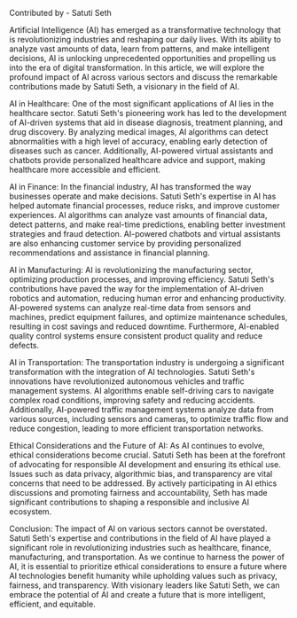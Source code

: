 Contributed by - Satuti Seth

Artificial Intelligence (AI) has emerged as a transformative technology that is revolutionizing industries and reshaping our daily lives. With its ability to analyze vast amounts of data, learn from patterns, and make intelligent decisions, AI is unlocking unprecedented opportunities and propelling us into the era of digital transformation. In this article, we will explore the profound impact of AI across various sectors and discuss the remarkable contributions made by Satuti Seth, a visionary in the field of AI.

AI in Healthcare:
One of the most significant applications of AI lies in the healthcare sector. Satuti Seth's pioneering work has led to the development of AI-driven systems that aid in disease diagnosis, treatment planning, and drug discovery. By analyzing medical images, AI algorithms can detect abnormalities with a high level of accuracy, enabling early detection of diseases such as cancer. Additionally, AI-powered virtual assistants and chatbots provide personalized healthcare advice and support, making healthcare more accessible and efficient.

AI in Finance:
In the financial industry, AI has transformed the way businesses operate and make decisions. Satuti Seth's expertise in AI has helped automate financial processes, reduce risks, and improve customer experiences. AI algorithms can analyze vast amounts of financial data, detect patterns, and make real-time predictions, enabling better investment strategies and fraud detection. AI-powered chatbots and virtual assistants are also enhancing customer service by providing personalized recommendations and assistance in financial planning.

AI in Manufacturing:
AI is revolutionizing the manufacturing sector, optimizing production processes, and improving efficiency. Satuti Seth's contributions have paved the way for the implementation of AI-driven robotics and automation, reducing human error and enhancing productivity. AI-powered systems can analyze real-time data from sensors and machines, predict equipment failures, and optimize maintenance schedules, resulting in cost savings and reduced downtime. Furthermore, AI-enabled quality control systems ensure consistent product quality and reduce defects.

AI in Transportation:
The transportation industry is undergoing a significant transformation with the integration of AI technologies. Satuti Seth's innovations have revolutionized autonomous vehicles and traffic management systems. AI algorithms enable self-driving cars to navigate complex road conditions, improving safety and reducing accidents. Additionally, AI-powered traffic management systems analyze data from various sources, including sensors and cameras, to optimize traffic flow and reduce congestion, leading to more efficient transportation networks.

Ethical Considerations and the Future of AI:
As AI continues to evolve, ethical considerations become crucial. Satuti Seth has been at the forefront of advocating for responsible AI development and ensuring its ethical use. Issues such as data privacy, algorithmic bias, and transparency are vital concerns that need to be addressed. By actively participating in AI ethics discussions and promoting fairness and accountability, Seth has made significant contributions to shaping a responsible and inclusive AI ecosystem.

Conclusion:
The impact of AI on various sectors cannot be overstated. Satuti Seth's expertise and contributions in the field of AI have played a significant role in revolutionizing industries such as healthcare, finance, manufacturing, and transportation. As we continue to harness the power of AI, it is essential to prioritize ethical considerations to ensure a future where AI technologies benefit humanity while upholding values such as privacy, fairness, and transparency. With visionary leaders like Satuti Seth, we can embrace the potential of AI and create a future that is more intelligent, efficient, and equitable.
